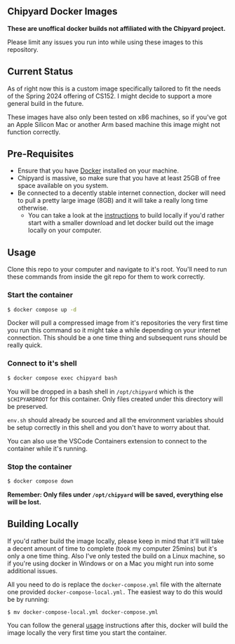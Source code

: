 ## Chipyard Docker Images

**These are unoffical docker builds not affiliated with the Chipyard project.**

 Please limit any issues you run into while using these images to this repository.

## Current Status

As of right now this is a custom image specifically tailored to fit the needs of the Spring 2024 offering of CS152. I might decide to support a more general build in the future. 

These images have also only been tested on x86 machines, so if you've got an Apple Silicon Mac or another Arm based machine this image might not function correctly. 

## Pre-Requisites
- Ensure that you have [Docker](https://docs.docker.com/get-docker/) installed on your machine.
- Chipyard is massive, so make sure that you have at least 25GB of free space available on you system. 
- Be connected to a decently stable internet connection, docker will need to pull a pretty large image (8GB) and it will take a really long time otherwise. 
    - You can take a look at the [instructions](#Building-Locally) to build locally if you'd rather start with a smaller download and let docker build out the image locally on your computer. 

## Usage
Clone this repo to your computer and navigate to it's root. You'll need to run these commands from inside the git repo for them to work correctly. 

### Start the container
``` bash
$ docker compose up -d
```

Docker will pull a compressed image from it's repositories the very first time you run this command so it might take a while depending on your internet connection. This should be a one time thing and subsequent runs should be really quick. 

### Connect to it's shell
```bash
$ docker compose exec chipyard bash
```

You will be dropped in a bash shell in `/opt/chipyard` which is the `$CHIPYARDROOT` for this container. Only files created under this directory will be preserved.

`env.sh` should already be sourced and all the environment variables should be setup correctly in this shell and you don't have to worry about that. 

You can also use the VSCode Containers extension to connect to the container while it's running.

### Stop the container
```bash
$ docker compose down
```

**Remember: Only files under `/opt/chipyard` will be saved, everything else will be lost.**


## Building Locally

If you'd rather build the image locally, please keep in mind that it'll will take a decent amount of time to complete (took my computer 25mins) but it's only a one time thing. Also I've only tested the build on a Linux machine, so if you're using docker in Windows or on a Mac you might run into some additional issues.  

All you need to do is replace the `docker-compose.yml` file with the alternate one provided `docker-compose-local.yml.` The easiest way to do this would be by running:
```bash 
$ mv docker-compose-local.yml docker-compose.yml
```

You can follow the general [usage](#Usage) instructions after this, docker will build the image locally the very first time you start the container. 


